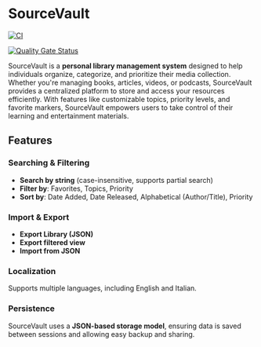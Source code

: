 # SourceVault

[![CI](https://github.com/mntmtt/sourcevault/actions/workflows/ci.yml/badge.svg?branch=main)](https://github.com/mntmtt/sourcevault/actions/workflows/ci.yml)

[![Quality Gate Status](https://sonarcloud.io/api/project_badges/measure?project=mantomat_sourcevault&metric=alert_status)](https://sonarcloud.io/summary/new_code?id=mntmtt_sourcevault)

SourceVault is a **personal library management system** designed to help individuals organize, categorize, and
prioritize their media collection. Whether you're managing books, articles, videos, or podcasts, SourceVault provides a
centralized platform to store and access your resources efficiently. With features like customizable topics, priority
levels, and favorite markers, SourceVault empowers users to take control of their learning and entertainment materials.

## Features

### Searching & Filtering

- **Search by string** (case-insensitive, supports partial search)
- **Filter by**: Favorites, Topics, Priority
- **Sort by**: Date Added, Date Released, Alphabetical (Author/Title), Priority

### Import & Export

- **Export Library (JSON)**
- **Export filtered view**
- **Import from JSON**

### Localization

Supports multiple languages, including English and Italian.

### Persistence

SourceVault uses a **JSON-based storage model**, ensuring data is saved between sessions and allowing easy backup and
sharing.
